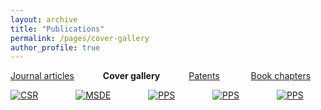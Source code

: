 ```yaml
---
layout: archive
title: "Publications"
permalink: /pages/cover-gallery
author_profile: true
---
```





[Journal articles](https://mihafil.github.io/academic/publications)  &emsp;&emsp;&emsp;**Cover gallery** &emsp;&emsp;&emsp;[Patents](https://mihafil.github.io/academic/pages/patents)  &emsp;&emsp; &emsp;[Book chapters](https://mihafil.github.io/academic/pages/book-chapters)



[![CSR](https://mihafil.github.io/academic/images/csr2016-icon.jpg)](https://mihafil.github.io/academic/images/csr2016.jpg)    &emsp;&emsp;&emsp;&emsp;[![MSDE](https://mihafil.github.io/academic/images/msde2016-icon.jpg)](https://mihafil.github.io/academic/images/msde2016.jpg)    &emsp;&emsp;&emsp;&emsp;[![PPS](https://mihafil.github.io/academic/images/pps2017-icon.jpg)](https://mihafil.github.io/academic/images/pps2017.jpg)    &emsp;&emsp;&emsp;&emsp;[![PPS](https://mihafil.github.io/academic/images/jmcc2022-icon.jpg)](https://mihafil.github.io/academic/images/jmcc2022.jpg)  &emsp;&emsp;&emsp;&emsp;[![PPS](https://mihafil.github.io/academic/images/dt2022-icon.jpg)](https://mihafil.github.io/academic/images/dt2022.jpg) 



  
